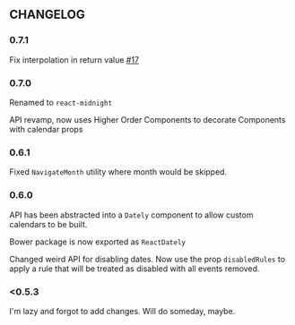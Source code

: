 ## CHANGELOG
### 0.7.1
Fix interpolation in return value [#17](https://github.com/souporserious/react-midnight/pull/17)

### 0.7.0
Renamed to `react-midnight`

API revamp, now uses Higher Order Components to decorate Components with calendar props

### 0.6.1
Fixed `NavigateMonth` utility where month would be skipped.

### 0.6.0
API has been abstracted into a `Dately` component to allow custom calendars to be built.

Bower package is now exported as `ReactDately`

Changed weird API for disabling dates. Now use the prop `disabledRules` to apply a rule that will be treated as disabled with all events removed.

### <0.5.3
I'm lazy and forgot to add changes. Will do someday, maybe.
